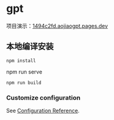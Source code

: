 # gpt

项目演示：[1494c2fd.aojiaogpt.pages.dev](https://1494c2fd.aojiaogpt.pages.dev/)

## 本地编译安装
```
npm install
```
npm run serve
```
npm run build
```


### Customize configuration
See [Configuration Reference](https://cli.vuejs.org/config/).

